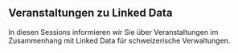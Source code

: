 ## Veranstaltungen zu Linked Data

In diesen Sessions informieren wir Sie über Veranstaltungen im Zusammenhang mit Linked Data für schweizerische Verwaltungen.
